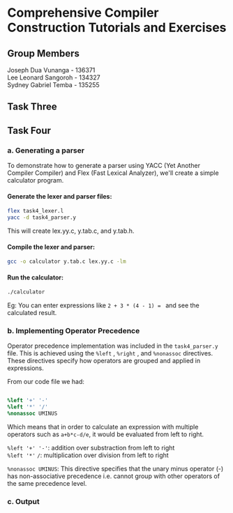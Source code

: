 # Comprehensive Compiler Construction Tutorials and Exercises

## Group Members
Joseph Dua Vunanga - 136371  <br>
Lee Leonard Sangoroh - 134327 <br>
Sydney Gabriel Temba - 135255

## Task Three 



## Task Four 

### a. Generating a parser
To demonstrate how to generate a parser using YACC (Yet Another Compiler Compiler) and Flex (Fast Lexical Analyzer), we'll create a simple calculator program.

#### Generate the lexer and parser files:

```bash
flex task4_lexer.l
yacc -d task4_parser.y
```
This will create lex.yy.c, y.tab.c, and y.tab.h.

#### Compile the lexer and parser:

```bash
gcc -o calculator y.tab.c lex.yy.c -lm
```

#### Run the calculator:

```bash
./calculator
```
Eg: You can enter expressions like ``` 2 + 3 * (4 - 1) =  ```   and see the calculated result.


### b. Implementing Operator Precedence

Operator precedence implementation was included in the `task4_parser.y` file. This is achieved using the  `%left` , `%right` , and `%nonassoc`  directives. These directives specify how operators are grouped and applied in expressions.

From our code file we had:
``` Yacc

%left '+' '-'
%left '*' '/'
%nonassoc UMINUS

```
Which means that in order to calculate an expression with multiple operators such as `a+b*c-d/e`, it would be evaluated from left to right.

`%left '+' '-'`: addition over substraction from left to right
<br>`%left '*'` `/`: multiplication over division from left to right

`%nonassoc UMINUS`: This directive specifies that the unary minus operator (-) has non-associative precedence i.e. cannot group with other operators of the same precedence level.

### c. Output

